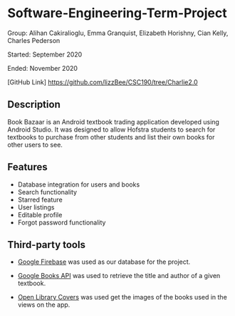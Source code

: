 # Software-Engineering-Term-Project

  Group: Alihan Cakiralioglu, Emma Granquist, Elizabeth Horishny, Cian Kelly, Charles Pederson
  
  Started: September 2020
  
  Ended: November 2020
  
  [GitHub Link] https://github.com/lizzBee/CSC190/tree/Charlie2.0
  
## Description

Book Bazaar is an Android textbook trading application developed using Android Studio.
It was designed to allow Hofstra students to search for textbooks to purchase from other students and list their own books for other users to see.

## Features
- Database integration for users and books
- Search functionality
- Starred feature
- User listings
- Editable profile
- Forgot password functionality


## Third-party tools
  - [Google Firebase](https://firebase.google.com/) was used as our database for the project.
  
 - [Google Books API](https://developers.google.com/books) was used to retrieve the title and author of a given textbook.
 
 - [Open Library Covers](https://openlibrary.org/dev/docs/api/covers) was used get the images of the books used in the views on the app.
